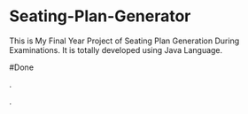 # Seating-Plan-Generator

This is My Final Year Project of Seating Plan Generation During Examinations. It is totally developed using Java Language.





































































#Done










































































































.




































































































































































































































































































































































































































































































.






































